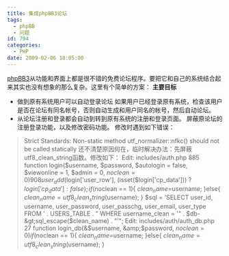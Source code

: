 ```yaml
---
title: 集成phpBB3论坛
tags:
  - phpBB
  - 问题
id: 794
categories:
  - PHP
date: 2009-02-06 18:05:00
---
```


[phpBB3](http://www.phpbb.com/downloads)从功能和界面上都是很不错的免费论坛程序。要把它和自己的系统结合起来其实也没有想象的那么复杂。这里有个简单的方案：
<span style="font-weight: bold;">主要目标</span>

*   做到原有系统用户可以自动登录论坛
如果用户已经登录原有系统，检查该用户是否在论坛有同名帐号，否则自动生成和用户同名的帐号，然后自动论坛。
*   从论坛注册和登录都会自动到转到原有系统的注册和登录页面。
屏蔽原论坛的注册登录功能，以及修改密码功能。
修改时遇到如下错误：
> Strict Standards: Non-static method utf_normalizer::nfkc() should not be called statically
还不清楚原因何在，临时解决办法：先屏蔽utf8_clean_string函数。修改如下：
> Edit: includes/auth.php
> 885 function login($username, $password, $autologin = false, $viewonline = 1, $admin = 0, $noclean = 0)
> 908 user_add($login['user_row'], (isset($login['cp_data'])) ? $login['cp_data'] : false);
> if($noclean == 1){
> $clean_name=$username;
> }else{
> $clean_name=utf8_clean_string($username);
> }
> $sql = 'SELECT user_id, username, user_password, user_passchg, user_email, user_type
> FROM ' . USERS_TABLE . "
> WHERE username_clean = '" . $db-&gt;sql_escape($clean_name) . "'";
> Edit: includes/auth/auth_db.php
> 27 function login_db(&amp;$username, &amp;$password, $noclean=0)
> if($noclean == 1){
> $clean_name=$username;
> }else{
> $clean_name=utf8_clean_string($username);
> }